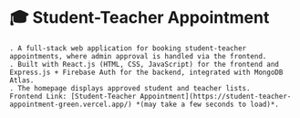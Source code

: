 # 🎓 Student-Teacher Appointment
    . A full-stack web application for booking student-teacher appointments, where admin approval is handled via the frontend.  
    . Built with React.js (HTML, CSS, JavaScript) for the frontend and Express.js + Firebase Auth for the backend, integrated with MongoDB Atlas.  
    . The homepage displays approved student and teacher lists.  
    Frontend Link: [Student-Teacher Appointment](https://student-teacher-appointment-green.vercel.app/) *(may take a few seconds to load)*.

